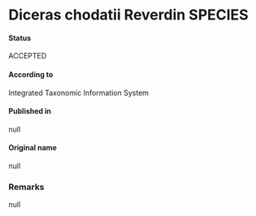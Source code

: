 Diceras chodatii Reverdin SPECIES
=======

#### Status
ACCEPTED

#### According to
Integrated Taxonomic Information System

#### Published in
null

#### Original name
null

### Remarks
null